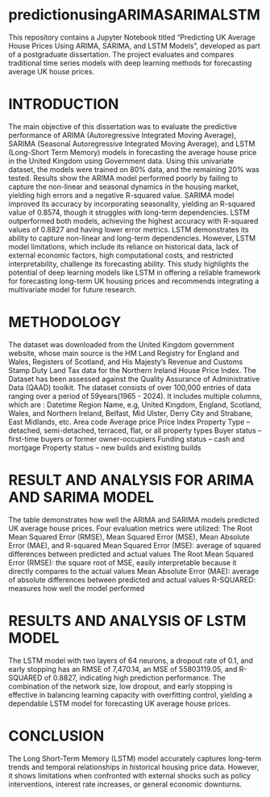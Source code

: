 # predictionusingARIMASARIMALSTM
This repository contains a Jupyter Notebook titled “Predicting UK Average House Prices Using ARIMA, SARIMA, and LSTM Models”, developed as part of a postgraduate dissertation. The project evaluates and compares traditional time series models with deep learning methods for forecasting average UK house prices.
# INTRODUCTION
The main objective of this dissertation was to evaluate the predictive performance of ARIMA (Autoregressive Integrated Moving Average), SARIMA (Seasonal Autoregressive Integrated Moving Average), and LSTM (Long-Short Term Memory) models in forecasting the average house price in the United Kingdom using Government data. Using this univariate dataset, the models were trained on 80% data, and the remaining 20% was tested. Results show the ARIMA model performed poorly by failing to capture the non-linear and seasonal dynamics in the housing market, yielding high errors and a negative R-squared value. SARIMA model improved its accuracy by incorporating seasonality, yielding an R-squared value of 0.8574, though it struggles with long-term dependencies. LSTM outperformed both models, achieving the highest accuracy with R-squared values of 0.8827 and having lower error metrics. LSTM demonstrates its ability to capture non-linear and long-term dependencies. However, LSTM model limitations, which include its reliance on historical data, lack of external economic factors, high computational costs, and restricted interpretability, challenge its forecasting ability. This study highlights the potential of deep learning models like LSTM in offering a reliable framework for forecasting long-term UK housing prices and recommends integrating a multivariate model for future research.
# METHODOLOGY
The dataset was downloaded from the United Kingdom government website, whose main source is the HM Land Registry for England and Wales, Registers of Scotland, and His Majesty’s Revenue and Customs Stamp Duty Land Tax data for the Northern Ireland House Price Index. The Dataset has been assessed against the Quality Assurance of Administrative Data (QAAD) toolkit.
The dataset consists of over 100,000 entries of data ranging over a period of 59years(1965 - 2024). It includes multiple columns, which are : 
Datetime
Region Name, e.g, United Kingdom, England, Scotland, Wales, and Northern Ireland, Belfast, Mid Ulster, Derry City and Strabane, East Midlands, etc.
Area code
Average price 
Price Index
Property Type – detached, semi-detached, terraced, flat, or all property types
Buyer status – first-time buyers  or former owner-occupiers
Funding status – cash and mortgage
Property status – new builds and existing builds

# RESULT AND ANALYSIS FOR ARIMA AND SARIMA MODEL
The table demonstrates how well the ARIMA and SARIMA models predicted UK average house prices. Four evaluation metrics were utilized: The Root Mean Squared Error (RMSE), Mean Squared Error (MSE), Mean Absolute Error (MAE), and R-squared 
Mean Squared Error (MSE): average of squared differences between predicted and actual values
The Root Mean Squared Error (RMSE): the square root of MSE, easily interpretable because it directly compares to the actual values
Mean Absolute Error (MAE): average of absolute differences between predicted and actual values
R-SQUARED: measures how well the model performed

# RESULTS AND ANALYSIS OF LSTM MODEL
The LSTM model with two layers of 64 neurons, a dropout rate of 0.1, and early stopping has an RMSE of 7,470.14, an MSE of 55803119.05, and  R- SQUARED of 0.8827, indicating high prediction performance. The combination of the network size, low dropout, and early stopping is effective in balancing learning capacity with overfitting control, yielding a dependable LSTM model for forecasting UK average house prices.

# CONCLUSION 
The Long Short-Term Memory (LSTM) model accurately captures long-term trends and temporal relationships in historical housing price data. However, it shows limitations when confronted with external shocks such as policy interventions, interest rate increases, or general economic downturns.

